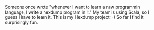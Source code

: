 
Someone once wrote "whenever I want to learn a new programmin language, I write a hexdump program in it."  My team is using Scala, so I guess I have to learn it.  This is my Hexdump project :-)  So far I find it surprisingly fun.


